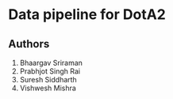 # Data pipeline for DotA2

## Authors
1. Bhaargav Sriraman
1. Prabhjot Singh Rai
1. Suresh Siddharth
1. Vishwesh Mishra
